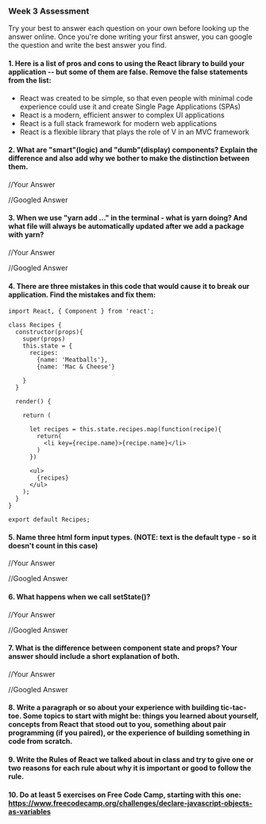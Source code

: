 ### Week 3 Assessment

Try your best to answer each question on your own before looking up the answer online. Once you're done writing your first answer, you can google the question and write the best answer you find.

#### 1. Here is a list of pros and cons to using the React library to build your application -- but some of them are false. Remove the false statements from the list:

- React was created to be simple, so that even people with minimal code experience could use it and create Single Page Applications (SPAs)
- React is a modern, efficient answer to complex UI applications
- React is a full stack framework for modern web applications
- React is a flexible library that plays the role of V in an MVC framework

 
 #### 2. What are "smart"(logic) and "dumb"(display) components? Explain the difference and also add why we bother to make the distinction between them.
 
 
 //Your Answer
 
 
 //Googled Answer
 
 
#### 3. When we use "yarn add ..." in the terminal - what is yarn doing? And what file will always be automatically updated after we add a package with yarn?
 
 
 //Your Answer
 
 
 //Googled Answer
 
 
#### 4. There are three mistakes in this code that would cause it to break our application. Find the mistakes and fix them:

    import React, { Component } from 'react';

    class Recipes {
      constructor(props){
        super(props)
        this.state = {
          recipes: 
            {name: 'Meatballs'},
            {name: 'Mac & Cheese'}
      
        }
      }

      render() {
    
        return (
    
          let recipes = this.state.recipes.map(function(recipe){
            return(
              <li key={recipe.name}>{recipe.name}</li>
            )
          })
    
          <ul>
            {recipes}
          </ul>
        );
      }
    }

    export default Recipes;

#### 5. Name three html form input types. (NOTE: text is the default type - so it doesn't count in this case)
 
 //Your Answer
 
 
 //Googled Answer
 
 
 #### 6. What happens when we call setState()?
 
 //Your Answer
 
 
 //Googled Answer
 
 
 #### 7. What is the difference between component state and props? Your answer should include a short explanation of both.
 
 
 //Your Answer
 
 
 //Googled Answer
 
   
#### 8. Write a paragraph or so about your experience with building tic-tac-toe. Some topics to start with might be: things you learned about yourself, concepts from React that stood out to you, something about pair programming (if you paired), or the experience of building something in code from scratch.


#### 9. Write the Rules of React we talked about in class and try to give one or two reasons for each rule about why it is important or good to follow the rule.

#### 10. Do at least 5 exercises on Free Code Camp, starting with this one: https://www.freecodecamp.org/challenges/declare-javascript-objects-as-variables

